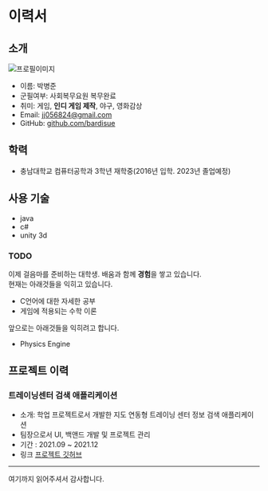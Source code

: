 # 이력서

## 소개
![프로필이미지](//주소)
- 이름: 박병준
- 군필여부: 사회복무요원 복무완료
- 취미: 게임, **인디 게임 제작**, 야구, 영화감상
- Email: jj056824@gmail.com
- GitHub: [github.com/bardisue](https://github.com/bardisue)


## 학력
- 충남대학교 컴퓨터공학과 3학년 재학중(2016년 입학. 2023년 졸업예정)

## 사용 기술

- java
- c#
- unity 3d

### TODO
이제 걸음마를 준비하는 대학생. 배움과 함께 **경험**을 쌓고 있습니다. <br/>
현재는 아래것들을 익히고 있습니다.
- C언어에 대한 자세한 공부
- 게임에 적용되는 수학 이론

앞으로는 아래것들을 익히려고 합니다.
- Physics Engine

## 프로젝트 이력

### 트레이닝센터 검색 애플리케이션
- 소개: 학업 프로젝트로서 개발한 지도 연동형 트레이닝 센터 정보 검색 애플리케이션
- 팀장으로서 UI, 백앤드 개발 및 프로젝트 관리
- 기간 : 2021.09 ~ 2021.12
- 링크 [프로젝트 깃허브](https://github.com/bardisue/gymraderWork)


----

여기까지 읽어주셔서 감사합니다. <br/>
